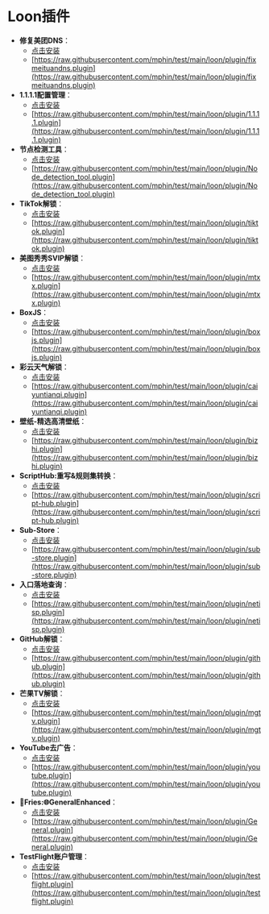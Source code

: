# Loon插件
- **修复美团DNS**：
  - [点击安装](https://www.nsloon.com/openloon/import?plugin=https://raw.githubusercontent.com/mphin/test/main/loon/plugin/fixmeituandns.plugin)
  - [https://raw.githubusercontent.com/mphin/test/main/loon/plugin/fixmeituandns.plugin](https://raw.githubusercontent.com/mphin/test/main/loon/plugin/fixmeituandns.plugin)
- **1.1.1.1配置管理**：
  - [点击安装](https://www.nsloon.com/openloon/import?plugin=https://raw.githubusercontent.com/mphin/test/main/loon/plugin/1.1.1.1.plugin)
  - [https://raw.githubusercontent.com/mphin/test/main/loon/plugin/1.1.1.1.plugin](https://raw.githubusercontent.com/mphin/test/main/loon/plugin/1.1.1.1.plugin)
- **节点检测工具**：
  - [点击安装](https://www.nsloon.com/openloon/import?plugin=https://raw.githubusercontent.com/mphin/test/main/loon/plugin/Node_detection_tool.plugin)
  - [https://raw.githubusercontent.com/mphin/test/main/loon/plugin/Node_detection_tool.plugin](https://raw.githubusercontent.com/mphin/test/main/loon/plugin/Node_detection_tool.plugin)
- **TikTok解锁**：
  - [点击安装](https://www.nsloon.com/openloon/import?plugin=https://raw.githubusercontent.com/mphin/test/main/loon/plugin/tiktok.plugin)
  - [https://raw.githubusercontent.com/mphin/test/main/loon/plugin/tiktok.plugin](https://raw.githubusercontent.com/mphin/test/main/loon/plugin/tiktok.plugin)
- **美图秀秀SVIP解锁**：
  - [点击安装](https://www.nsloon.com/openloon/import?plugin=https://raw.githubusercontent.com/mphin/test/main/loon/plugin/mtxx.plugin)
  - [https://raw.githubusercontent.com/mphin/test/main/loon/plugin/mtxx.plugin](https://raw.githubusercontent.com/mphin/test/main/loon/plugin/mtxx.plugin)
- **BoxJS**：
  - [点击安装](https://www.nsloon.com/openloon/import?plugin=https://raw.githubusercontent.com/mphin/test/main/loon/plugin/boxjs.plugin)
  - [https://raw.githubusercontent.com/mphin/test/main/loon/plugin/boxjs.plugin](https://raw.githubusercontent.com/mphin/test/main/loon/plugin/boxjs.plugin)
- **彩云天气解锁**：
  - [点击安装](https://www.nsloon.com/openloon/import?plugin=https://raw.githubusercontent.com/mphin/test/main/loon/plugin/caiyuntianqi.plugin)
  - [https://raw.githubusercontent.com/mphin/test/main/loon/plugin/caiyuntianqi.plugin](https://raw.githubusercontent.com/mphin/test/main/loon/plugin/caiyuntianqi.plugin)
- **壁纸-精选高清壁纸**：
  - [点击安装](https://www.nsloon.com/openloon/import?plugin=https://raw.githubusercontent.com/mphin/test/main/loon/plugin/bizhi.plugin)
  - [https://raw.githubusercontent.com/mphin/test/main/loon/plugin/bizhi.plugin](https://raw.githubusercontent.com/mphin/test/main/loon/plugin/bizhi.plugin)
- **ScriptHub:重写&规则集转换**：
  - [点击安装](https://www.nsloon.com/openloon/import?plugin=https://raw.githubusercontent.com/mphin/test/main/loon/plugin/script-hub.plugin)
  - [https://raw.githubusercontent.com/mphin/test/main/loon/plugin/script-hub.plugin](https://raw.githubusercontent.com/mphin/test/main/loon/plugin/script-hub.plugin)
- **Sub-Store**：
  - [点击安装](https://www.nsloon.com/openloon/import?plugin=https://raw.githubusercontent.com/mphin/test/main/loon/plugin/sub-store.plugin)
  - [https://raw.githubusercontent.com/mphin/test/main/loon/plugin/sub-store.plugin](https://raw.githubusercontent.com/mphin/test/main/loon/plugin/sub-store.plugin)
- **入口落地查询**：
  - [点击安装](https://www.nsloon.com/openloon/import?plugin=https://raw.githubusercontent.com/mphin/test/main/loon/plugin/netisp.plugin)
  - [https://raw.githubusercontent.com/mphin/test/main/loon/plugin/netisp.plugin](https://raw.githubusercontent.com/mphin/test/main/loon/plugin/netisp.plugin)
- **GitHub解锁**：
  - [点击安装](https://www.nsloon.com/openloon/import?plugin=https://raw.githubusercontent.com/mphin/test/main/loon/plugin/github.plugin)
  - [https://raw.githubusercontent.com/mphin/test/main/loon/plugin/github.plugin](https://raw.githubusercontent.com/mphin/test/main/loon/plugin/github.plugin)
- **芒果TV解锁**：
  - [点击安装](https://www.nsloon.com/openloon/import?plugin=https://raw.githubusercontent.com/mphin/test/main/loon/plugin/mgtv.plugin)
  - [https://raw.githubusercontent.com/mphin/test/main/loon/plugin/mgtv.plugin](https://raw.githubusercontent.com/mphin/test/main/loon/plugin/mgtv.plugin)
- **YouTube去广告**：
  - [点击安装](https://www.nsloon.com/openloon/import?plugin=https://raw.githubusercontent.com/mphin/test/main/loon/plugin/youtube.plugin)
  - [https://raw.githubusercontent.com/mphin/test/main/loon/plugin/youtube.plugin](https://raw.githubusercontent.com/mphin/test/main/loon/plugin/youtube.plugin)
- **🍟Fries:🌐GeneralEnhanced**：
  - [点击安装](https://www.nsloon.com/openloon/import?plugin=https://raw.githubusercontent.com/mphin/test/main/loon/plugin/General.plugin)
  - [https://raw.githubusercontent.com/mphin/test/main/loon/plugin/General.plugin](https://raw.githubusercontent.com/mphin/test/main/loon/plugin/General.plugin)
- **TestFlight账户管理**：
  - [点击安装](https://www.nsloon.com/openloon/import?plugin=https://raw.githubusercontent.com/mphin/test/main/loon/plugin/testflight.plugin)
  - [https://raw.githubusercontent.com/mphin/test/main/loon/plugin/testflight.plugin](https://raw.githubusercontent.com/mphin/test/main/loon/plugin/testflight.plugin)
